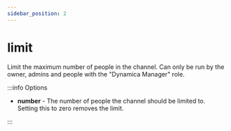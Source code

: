 ```yaml
---
sidebar_position: 2
---
```


# limit

Limit the maximum number of people in the channel. Can only be run by the owner, admins and people with the "Dynamica Manager" role.

:::info Options

- **number** - The number of people the channel should be limited to. Setting this to zero removes the limit.

:::
